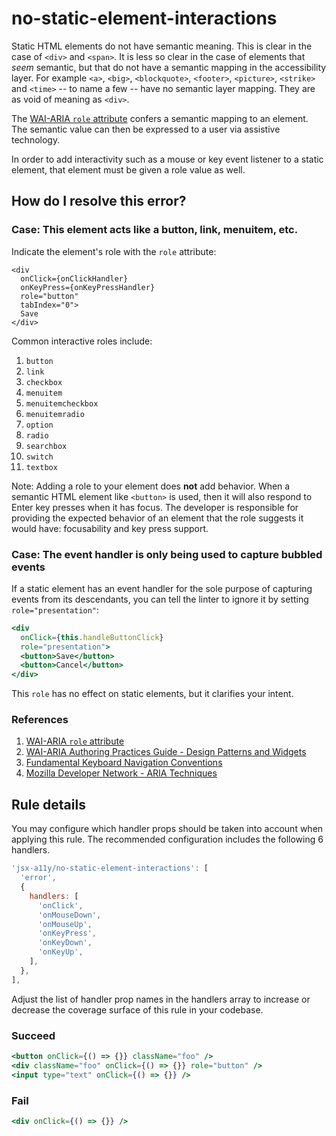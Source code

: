# no-static-element-interactions

Static HTML elements do not have semantic meaning. This is clear in the case of `<div>` and `<span>`. It is less so clear in the case of elements that _seem_ semantic, but that do not have a semantic mapping in the accessibility layer. For example `<a>`, `<big>`, `<blockquote>`, `<footer>`, `<picture>`, `<strike>` and `<time>` -- to name a few -- have no semantic layer mapping. They are as void of meaning as `<div>`.

The [WAI-ARIA `role` attribute](https://www.w3.org/TR/wai-aria-1.1/#usage_intro) confers a semantic mapping to an element. The semantic value can then be expressed to a user via assistive technology.

In order to add interactivity such as a mouse or key event listener to a static element, that element must be given a role value as well.

## How do I resolve this error?

### Case: This element acts like a button, link, menuitem, etc.

Indicate the element's role with the `role` attribute:

```
<div
  onClick={onClickHandler}
  onKeyPress={onKeyPressHandler}
  role="button"
  tabIndex="0">
  Save
</div>
```

Common interactive roles include:

  1. `button`
  1. `link`
  1. `checkbox`
  1. `menuitem`
  1. `menuitemcheckbox`
  1. `menuitemradio`
  1. `option`
  1. `radio`
  1. `searchbox`
  1. `switch`
  1. `textbox`

Note: Adding a role to your element does **not** add behavior. When a semantic HTML element like `<button>` is used, then it will also respond to Enter key presses when it has focus. The developer is responsible for providing the expected behavior of an element that the role suggests it would have: focusability and key press support.

### Case: The event handler is only being used to capture bubbled events

If a static element has an event handler for the sole purpose of capturing events from its descendants, you can tell the linter to ignore it by setting `role="presentation"`:

```jsx
<div
  onClick={this.handleButtonClick}
  role="presentation">
  <button>Save</button>
  <button>Cancel</button>
</div>
```

This `role` has no effect on static elements, but it clarifies your intent.

### References
  1. [WAI-ARIA `role` attribute](https://www.w3.org/TR/wai-aria-1.1/#usage_intro)
  1. [WAI-ARIA Authoring Practices Guide - Design Patterns and Widgets](https://www.w3.org/TR/wai-aria-practices-1.1/#aria_ex)
  1. [Fundamental Keyboard Navigation Conventions](https://www.w3.org/TR/wai-aria-practices-1.1/#kbd_generalnav)
  1. [Mozilla Developer Network - ARIA Techniques](https://developer.mozilla.org/en-US/docs/Web/Accessibility/ARIA/ARIA_Techniques/Using_the_button_role#Keyboard_and_focus)

## Rule details

You may configure which handler props should be taken into account when applying this rule. The recommended configuration includes the following 6 handlers.

```javascript
'jsx-a11y/no-static-element-interactions': [
  'error',
  {
    handlers: [
      'onClick',
      'onMouseDown',
      'onMouseUp',
      'onKeyPress',
      'onKeyDown',
      'onKeyUp',
    ],
  },
],
```

Adjust the list of handler prop names in the handlers array to increase or decrease the coverage surface of this rule in your codebase.

### Succeed
```jsx
<button onClick={() => {}} className="foo" />
<div className="foo" onClick={() => {}} role="button" />
<input type="text" onClick={() => {}} />
```

### Fail
```jsx
<div onClick={() => {}} />
```
